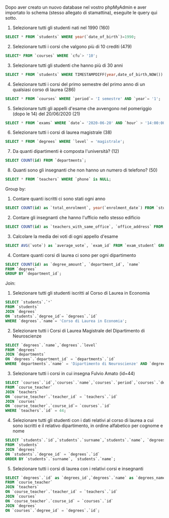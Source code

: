 Dopo aver creato un nuovo database nel vostro phpMyAdmin e aver importato lo schema (stesso allegato di stamattina), eseguite le query qui sotto.


1. Selezionare tutti gli studenti nati nel 1990 (160)
```sql
SELECT * FROM `students` WHERE year(`date_of_birth`)=1990;
```

2. Selezionare tutti i corsi che valgono più di 10 crediti (479)
```sql
SELECT* FROM `courses` WHERE `cfu`> '10';
```

3. Selezionare tutti gli studenti che hanno più di 30 anni
```sql
SELECT * FROM `students` WHERE TIMESTAMPDIFF(year,date_of_birth,NOW()) >30;
```

4. Selezionare tutti i corsi del primo semestre del primo anno di un qualsiasi corso di laurea (286)
```sql
SELECT * FROM `courses` WHERE `period`= 'I semestre' AND `year`= '1';
```

5. Selezionare tutti gli appelli d'esame che avvengono nel pomeriggio (dopo le 14) del 20/06/2020 (21)
```sql
SELECT * FROM `exams` WHERE `date`= '2020-06-20' AND `hour` > '14:00:00';
```

6. Selezionare tutti i corsi di laurea magistrale (38)
```sql
SELECT * FROM `degrees` WHERE `level` = 'magistrale';
```

7. Da quanti dipartimenti è composta l'università? (12)
```sql
SELECT COUNT(id) FROM `departments`;
```

8. Quanti sono gli insegnanti che non hanno un numero di telefono? (50)
```sql
SELECT * FROM `teachers` WHERE `phone` is NULL;
```

Group by:
1. Contare quanti iscritti ci sono stati ogni anno
```sql
SELECT COUNT(id) as `total_enrolment`, year(`enrolment_date`) FROM `students` GROUP BY year(`enrolment_date`);
```

2. Contare gli insegnanti che hanno l'ufficio nello stesso edificio
```sql
SELECT COUNT(id) as `teachers_with_same_office`, `office_address` FROM `teachers` GROUP BY `office_address`;
```

3. Calcolare la media dei voti di ogni appello d'esame
```sql
SELECT AVG(`vote`) as `average_vote`, `exam_id` FROM `exam_student` GROUP BY `exam_id`;
```

4. Contare quanti corsi di laurea ci sono per ogni dipartimento
```sql
SELECT COUNT(id) as `degree_amount`, `department_id`, `name`
FROM `degrees`
GROUP BY `department_id`;
```

Join:
1. Selezionare tutti gli studenti iscritti al Corso di Laurea in Economia
```sql
SELECT `students`.`*` 
FROM `students` 
JOIN `degrees` 
ON `students`.`degree_id`= `degrees`.`id` 
WHERE `degrees`.`name`= 'Corso di Laurea in Economia';
```

2. Selezionare tutti i Corsi di Laurea Magistrale del Dipartimento di Neuroscienze
```sql
SELECT `degrees`.`name`,`degrees`.`level` 
FROM `degrees` 
JOIN `departments` 
ON `degrees`.`department_id` = `departments`.`id` 
WHERE `departments`.`name` = 'Dipartimento di Neuroscienze' AND `degrees`.`level` = 'magistrale';
```

3. Selezionare tutti i corsi in cui insegna Fulvio Amato (id=44)
```sql
SELECT `courses`.`id`,`courses`.`name`,`courses`.`period`,`courses`.`description`,`courses`.`year`,`courses`.`cfu`,`courses`.`website`, `teachers`.`id`,`teachers`.`name`,`teachers`.`surname`
FROM `course_teacher`
JOIN `teachers`
ON `course_teacher`.`teacher_id` = `teachers`.`id`
JOIN `courses`
ON `course_teacher`.`course_id`= `courses`.`id`
WHERE `teachers`.`id` = 44;
```

4. Selezionare tutti gli studenti con i dati relativi al corso di laurea a cui sono iscritti e il relativo dipartimento, in ordine alfabetico per cognome e nome
```sql
SELECT `students`.`id`,`students`.`surname`,`students`.`name`, `degrees`.`id`,`degrees`.`id`,`degrees`.`name`,`degrees`.`level`,`degrees`.`id`,`degrees`.`address`,`degrees`.`id`,`degrees`.`email`,`degrees`.`website`,`degrees`.`department_id` 
FROM `students` 
JOIN `degrees` 
ON `students`.`degree_id` = `degrees`.`id` 
ORDER BY `students`.`surname`, `students`.`name`;
```

5. Selezionare tutti i corsi di laurea con i relativi corsi e insegnanti
```sql
SELECT `degrees`.`id` as `degrees_id`,`degrees`.`name` as `degrees_name`, `courses`.`id` as `courses_id`,`courses`.`name` as `courses_name`,`teachers`.`id` as `teachers_id`,`teachers`.`name` as `teachers_name`,`teachers`.`surname` as `teachers_surname` 
FROM `course_teacher` 
JOIN `teachers` 
ON `course_teacher`.`teacher_id` = `teachers`.`id` 
JOIN `courses` 
ON `course_teacher`.`course_id` = `courses`.`id` 
JOIN `degrees` 
ON `courses`.`degree_id` = `degrees`.`id`;
```
